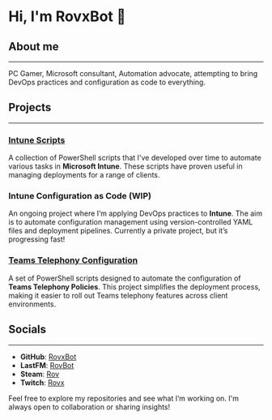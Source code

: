 # Hi, I'm RovxBot 👋

## About me 
---
PC Gamer, Microsoft consultant, Automation advocate, attempting to bring DevOps practices and configuration as code to everything.

## Projects
---
### [Intune Scripts](https://github.com/RovxBot/IntuneScripts)
A collection of PowerShell scripts that I've developed over time to automate various tasks in **Microsoft Intune**. These scripts have proven useful in managing deployments for a range of clients.

### Intune Configuration as Code (WIP)
An ongoing project where I’m applying DevOps practices to **Intune**. The aim is to automate configuration management using version-controlled YAML files and deployment pipelines. Currently a private project, but it’s progressing fast!

### [Teams Telephony Configuration](https://github.com/RovxBot/TeamsPhonePolicy)
A set of PowerShell scripts designed to automate the configuration of **Teams Telephony Policies**. This project simplifies the deployment process, making it easier to roll out Teams telephony features across client environments.

## Socials
---
- **GitHub**: [RovxBot](https://github.com/RovxBot)
- **LastFM**: [RovBot](https://www.last.fm/user/rovbot)
- **Steam**: [Rov](https://steamcommunity.com/id/rovbot/)
- **Twitch**: [Rovx](https://www.twitch.tv/rovx)

Feel free to explore my repositories and see what I’m working on. I'm always open to collaboration or sharing insights!


<!--
**RovxBot/RovxBot** is a ✨ _special_ ✨ repository because its `README.md` (this file) appears on your GitHub profile.

Here are some ideas to get you started:

- 🔭 I’m currently working on ...
- 🌱 I’m currently learning ...
- 👯 I’m looking to collaborate on ...
- 🤔 I’m looking for help with ...
- 💬 Ask me about ...
- 📫 How to reach me: ...
- 😄 Pronouns: ...
- ⚡ Fun fact: ...
-->
